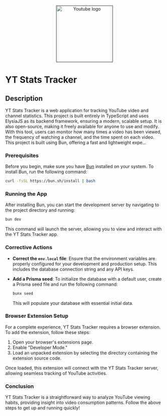 <p align="center">
  <a href="" target="_blank" rel="noopener noreferrer">
    <img width="180" src="[https://vitejs.dev/logo.svg](https://upload.wikimedia.org/wikipedia/commons/0/09/YouTube_full-color_icon_%282017%29.svg)" alt="Youtube logo">
  </a>
</p>


# YT Stats Tracker

## Description

YT Stats Tracker is a web application for tracking YouTube video and channel statistics. This project is built entirely in TypeScript and uses ElysiaJS as its backend framework, ensuring a modern, scalable setup. It is also open-source, making it freely available for anyone to use and modify. With this tool, users can monitor how many times a video has been viewed, the frequency of watching a channel, and the time spent on each video. This project is built using Bun, offering a fast and lightweight expe...

### Prerequisites

Before you begin, make sure you have [Bun](https://bun.sh) installed on your system. To install Bun, run the following command:

```sh
curl -fsSL https://bun.sh/install | bash
```

### Running the App

After installing Bun, you can start the development server by navigating to the project directory and running:

```sh
bun dev
```

This command will launch the server, allowing you to view and interact with the YT Stats Tracker app.

### Corrective Actions

- **Correct the `env.local` file**: Ensure that the environment variables are properly configured for your development and production setup. This includes the database connection string and any API keys.
- **Add a Prisma seed**: To initialize the database with a default user, create a Prisma seed file and run the following command:

  ```sh
  bunx seed
  ```

  This will populate your database with essential initial data.

### Browser Extension Setup

For a complete experience, YT Stats Tracker requires a browser extension. To add the extension, follow these steps:

1. Open your browser's extensions page.
2. Enable "Developer Mode."
3. Load an unpacked extension by selecting the directory containing the extension source code.

Once loaded, this extension will connect with the YT Stats Tracker server, allowing seamless tracking of YouTube activities.

### Conclusion

YT Stats Tracker is a straightforward way to analyze YouTube viewing habits, providing insight into video consumption patterns. Follow the above steps to get up and running quickly!
